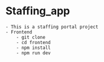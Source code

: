 # Staffing_app
    - This is a staffing portal project
    - Frontend
        - git clone
        - cd frontend
        - npm install
        - npm run dev